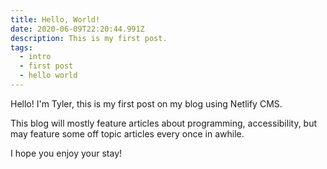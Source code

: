 ```yaml
---
title: Hello, World!
date: 2020-06-09T22:20:44.991Z
description: This is my first post.
tags:
  - intro
  - first post
  - hello world
---
```

Hello! I'm Tyler, this is my first post on my blog using Netlify CMS.

This blog will mostly feature articles about programming, accessibility, but may feature some off topic articles every once in awhile.

I hope you enjoy your stay!